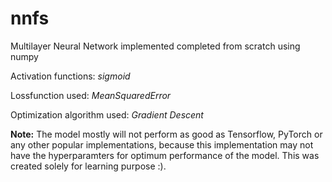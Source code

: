 # nnfs

Multilayer Neural Network implemented completed from scratch using numpy

Activation functions: _sigmoid_

Lossfunction used: _MeanSquaredError_

Optimization algorithm used: _Gradient Descent_

**Note:** The model mostly will not perform as good as Tensorflow, PyTorch or any other popular implementations, because this implementation may not have the hyperparamters for optimum performance of the model. This was created solely for learning purpose :).
